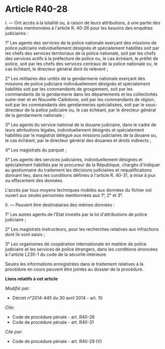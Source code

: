 # Article R40-28

I. ― Ont accès à la totalité ou, à raison de leurs attributions, à une partie des données mentionnées à l'article R. 40-26
pour les besoins des enquêtes judiciaires : 

1° Les agents des services de la police nationale exerçant des missions de police judiciaire individuellement désignés et
spécialement habilités soit par les chefs des services territoriaux de la police nationale, soit par les chefs des services
actifs à la préfecture de police ou, le cas échéant, le préfet de police, soit par les chefs des services centraux de la
police nationale ou, le cas échéant, le directeur général dont ils relèvent ; 

2° Les militaires des unités de la gendarmerie nationale exerçant des missions de police judiciaire individuellement désignés
et spécialement habilités soit par les commandants de groupement, soit par les commandants de la gendarmerie dans les
départements et les collectivités outre-mer et en Nouvelle-Calédonie, soit par les commandants de région, soit par les
commandants des gendarmeries spécialisées, soit par le sous-directeur de la police judiciaire ou, le cas échéant, par le
directeur général de la gendarmerie nationale ; 

3° Les agents du service national de la douane judiciaire, dans le cadre de leurs attributions légales, individuellement
désignés et spécialement habilités par le magistrat délégué aux missions judiciaires de la douane ou, le cas échéant, par le
directeur général des douanes et droits indirects ; 

4° Les magistrats du parquet ; 

5° Les agents des services judiciaires, individuellement désignés et spécialement habilités par le procureur de la
République, chargés d'indiquer au gestionnaire du traitement les décisions judiciaires et requalifications donnant lieu, dans
les conditions définies à l'article R. 40-31, à mise à jour ou effacement des données. 

L'accès par tous moyens techniques mobiles aux données du fichier est ouvert aux seules personnes mentionnées aux 1°, 2° et
3°. 

II. ― Peuvent être destinataires des mêmes données : 

1° Les autres agents de l'Etat investis par la loi d'attributions de police judiciaire ; 

2° Les magistrats instructeurs, pour les recherches relatives aux infractions dont ils sont saisis ; 

3° Les organismes de coopération internationale en matière de police judiciaire et les services de police étrangers, dans les
conditions énoncées à l'article L235-1 du code de la sécurité intérieure.

Seules les informations enregistrées dans le traitement relatives à la procédure en cours peuvent être jointes au dossier de
la procédure.

**Liens relatifs à cet article**

_Modifié par_:

  - Décret n°2014-445 du 30 avril 2014 - art. 10

_Cite_:

  - Code de procédure pénale - art. R40-26
  - Code de procédure pénale - art. R40-31

_Cité par_:

  - Code de procédure pénale - art. R40-29 (V)
